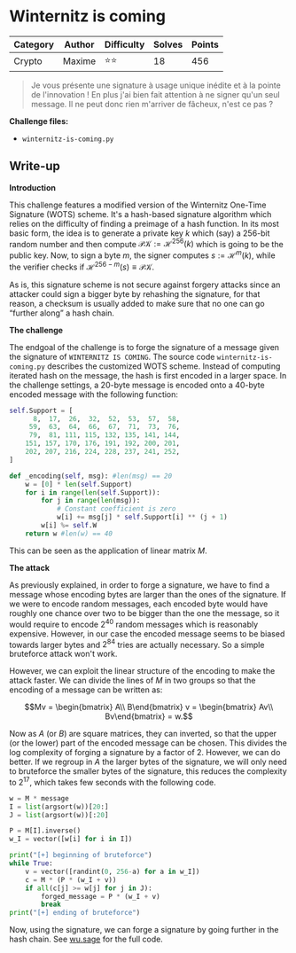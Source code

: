 # Winternitz is coming

| Category | Author | Difficulty | Solves | Points |
| -------- | ------ | ---------- | ------ | ------ |
| Crypto   | Maxime | ⭐️⭐️         | 18     | 456    |

> Je vous présente une signature à usage unique inédite et à la pointe de l'innovation ! En plus j'ai bien fait attention à ne signer qu'un seul message. Il ne peut donc rien m'arriver de fâcheux, n'est ce pas ?

**Challenge files:**

- `winternitz-is-coming.py`

## Write-up

**Introduction**

This challenge features a modified version of the Winternitz One-Time Signature (WOTS)  scheme. It's a hash-based signature algorithm which relies on the difficulty of finding a preimage of a hash function. In its most basic form, the idea is to generate a private key $`k`$ which (say) a 256-bit random number and then compute $`\mathcal {PK} :=\mathcal H ^{256} (k) `$ which is going to be the public key. Now, to sign a byte $`m`$, the signer computes $`s := \mathcal H^{m}(k)`$, while the verifier checks if $`\mathcal H^{256-m}(s) \equiv \mathcal{PK}`$. 

As is, this signature scheme is not secure against forgery attacks since an attacker could sign a bigger byte by rehashing the signature, for that reason, a checksum is usually added to make sure that no one can go “further along” a hash chain.

**The challenge**

The endgoal of the challenge is to forge the signature of a message given the signature of `WINTERNITZ IS COMING`. The source code `winternitz-is-coming.py` describes the customized WOTS scheme. Instead of computing iterated hash on the message, the hash is first encoded in a larger space. In the challenge settings, a 20-byte message is encoded onto a 40-byte encoded message with the following function:

``` python
self.Support = [
      8,  17,  26,  32,  52,  53,  57,  58,
     59,  63,  64,  66,  67,  71,  73,  76,
     79,  81, 111, 115, 132, 135, 141, 144,
    151, 157, 170, 176, 191, 192, 200, 201,
    202, 207, 216, 224, 228, 237, 241, 252,
]

def _encoding(self, msg): #len(msg) == 20
    w = [0] * len(self.Support)
    for i in range(len(self.Support)):
        for j in range(len(msg)):
            # Constant coefficient is zero
            w[i] += msg[j] * self.Support[i] ** (j + 1)
        w[i] %= self.W
    return w #len(w) == 40
```

This can be seen as the application of linear matrix $`M`$.

**The attack**

As previously explained, in order to forge a signature, we have to find a message whose encoding bytes are larger than the ones of the signature. If we were to encode random messages, each encoded byte would have roughly one chance over two to be bigger than the one the message, so it would require to encode $`2^{40}`$  random messages which is reasonably expensive. However, in our case the encoded message seems to be biased towards larger bytes and $`2^{84}`$ tries are actually necessary. So a simple bruteforce attack won't work.

However, we can exploit the linear structure of the encoding to make the attack faster. We can divide the lines of $M$ in two groups so that the encoding of a message can be written as:

```math
Mv = \begin{bmatrix} A\\
B\end{bmatrix} v = \begin{bmatrix} Av\\
Bv\end{bmatrix} = w.
```

Now as $A$ (or $B$) are square matrices, they can inverted, so that the upper (or the lower) part of the encoded message can be chosen. This divides the log complexity of forging a signature by a factor of 2. However, we can do better. If we regroup in $A$ the larger bytes of the signature, we will only need to bruteforce the smaller bytes of the signature, this reduces the complexity to $`2^{17}`$, which takes few seconds with the following code.

```python
w = M * message
I = list(argsort(w))[20:]
J = list(argsort(w))[:20]

P = M[I].inverse()
w_I = vector([w[i] for i in I])

print("[+] beginning of bruteforce")
while True:
    v = vector([randint(0, 256-a) for a in w_I])
    c = M * (P * (w_I + v))
    if all(c[j] >= w[j] for j in J):
        forged_message = P * (w_I + v)
        break
print("[+] ending of bruteforce")
```

Now, using the signature, we can forge a signature by going further in the hash chain. See [wu.sage](wu.sage) for the full code.

